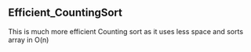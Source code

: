 ## Efficient_CountingSort

This is much more efficient Counting sort as it uses less space and sorts array in O(n)
